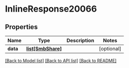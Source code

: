 # InlineResponse20066

## Properties
Name | Type | Description | Notes
------------ | ------------- | ------------- | -------------
**data** | [**list[SmbShare]**](SmbShare.md) |  | [optional] 

[[Back to Model list]](../README.md#documentation-for-models) [[Back to API list]](../README.md#documentation-for-api-endpoints) [[Back to README]](../README.md)

